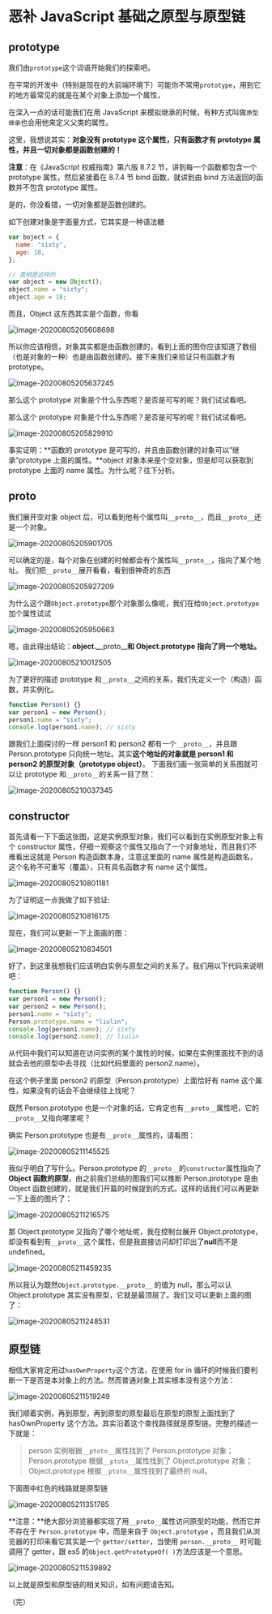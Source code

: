 # 恶补 JavaScript 基础之原型与原型链

## prototype

我们由`prototype`这个词语开始我们的探索吧。

在平常的开发中（特别是现在的大前端环境下）可能你不常用`prototype`，用到它的地方最常见的就是在某个对象上添加一个属性，

在深入一点的话可能我们在用 JavaScript 来模拟继承的时候，有种方式叫做`原型继承`也会用他来定义父类的属性。

这里，我想说其实：**对象没有 prototype 这个属性，只有函数才有 prototype 属性，并且一切对象都是函数创建的！**

**注意**：在《JavaScript 权威指南》第六版 8.7.2 节，讲到每一个函数都包含一个 prototype 属性，然后紧接着在 8.7.4 节 bind 函数，就讲到由 bind 方法返回的函数并不包含 prototype 属性。

是的，你没看错，一切对象都是函数创建的。

如下创建对象是字面量方式，它其实是一种语法糖

```javascript
var boject = {
  name: "sixty",
  age: 18,
};

// 真相是这样的
var object = new Object();
object.name = "sixty";
object.age = 18;
```

而且，Object 这东西其实是个函数，你看

![image-20200805205608698](https://lib.sixtyden.com/typora-image-20200805205608698.png)

所以你应该相信，对象其实都是由函数创建的，看到上面的图你应该知道了数组（也是对象的一种）也是由函数创建的。接下来我们来验证只有函数才有 prototype。

![image-20200805205637245](https://lib.sixtyden.com/typora-image-20200805205637245.png)

那么这个 prototype 对象是个什么东西呢？是否是可写的呢？我们试试看吧。

那么这个 prototype 对象是个什么东西呢？是否是可写的呢？我们试试看吧。

![image-20200805205829910](https://lib.sixtyden.com/typora-image-20200805205829910.png)

事实证明：**函数的 prototype 是可写的，并且由函数创建的对象可以”继承”prototype 上面的属性。**object 对象本来是个空对象，但是却可以获取到 prototype 上面的 name 属性。为什么呢？往下分析。

## **proto**

我们展开空对象 object 后，可以看到他有个属性叫`__proto__`，而且`__proto__`还是一个对象。

![image-20200805205901705](https://lib.sixtyden.com/typora-image-20200805205901705.png)

可以确定的是，每个对象在创建的时候都会有个属性叫`__proto__`，指向了某个地址。
我们把`__proto__`展开看看，看到很神奇的东西

![image-20200805205927209](https://lib.sixtyden.com/typora-image-20200805205927209.png)

为什么这个跟`Object.prototype`那个对象那么像呢，我们在给`Object.prototype`加个属性试试

![image-20200805205950663](https://lib.sixtyden.com/typora-image-20200805205950663.png)

嗯，由此得出结论：**object.\_**\_proto\_\_**和 Object.prototype 指向了同一个地址。**

![image-20200805210012505](https://lib.sixtyden.com/typora-image-20200805210012505.png)

为了更好的描述 prototype 和`__proto__`之间的关系，我们先定义一个（构造）函数，并实例化。

```javascript
function Person() {}
var person1 = new Person();
person1.name = "sixty";
console.log(person1.name); // sixty
```

跟我们上面探讨的一样 person1 和 person2 都有一个`__proto__`，并且跟 Person.prototype 只向统一地址。其实**这个地址的对象就是 person1 和 person2 的原型对象（prototype object）**。
下面我们画一张简单的关系图就可以让 prototype 和`__proto__`的关系一目了然：

![image-20200805210037345](https://lib.sixtyden.com/typora-image-20200805210037345.png)

## constructor

首先请看一下下面这张图，这是实例原型对象，我们可以看到在实例原型对象上有个 constructor 属性，仔细一观察这个属性又指向了一个对象地址，而且我们不难看出这就是 Person 构造函数本身，注意这里面的 name 属性是构造函数名，这个名称不可重写（覆盖），只有具名函数才有 name 这个属性。

![image-20200805210801181](https://lib.sixtyden.com/typora-image-20200805210801181.png)

为了证明这一点我做了如下验证:

![image-20200805210816175](https://lib.sixtyden.com/typora-image-20200805210816175.png)

现在，我们可以更新一下上面画的图：

![image-20200805210834501](https://lib.sixtyden.com/typora-image-20200805210834501.png)

好了，到这里我想我们应该明白实例与原型之间的关系了。我们用以下代码来说明吧：

```javascript
function Person() {}
var person1 = new Person();
var person2 = new Person();
person1.name = "sixty";
Person.prototype.name = "liulin";
console.log(person1.name); // sixty
console.log(person2.name); // liulin
```

从代码中我们可以知道在访问实例的某个属性的时候，如果在实例里面找不到的话就会去他的原型中去寻找（比如代码里面的 person2.name）。

在这个例子里面 person2 的原型（Person.prototype）上面恰好有 name 这个属性，如果没有的话会不会继续往上找呢？

既然 Person.prototype 也是一个对象的话，它肯定也有`__proto__`属性吧，它的`__proto__`又指向哪里呢？

确实 Person.prototype 也是有`__proto__`属性的，请看图：

![image-20200805211145525](https://lib.sixtyden.com/typora-image-20200805211145525.png)

我似乎明白了写什么。Person.prototype 的`__proto__`的`constructor`属性指向了**Object 函数的原型**，由之前我们总结的图我们可以推断 Person.prototype 是由 Object 函数创建的，就是我们开篇的时候提到的方式。这样的话我们可以再更新一下上面的图片了：

![image-20200805211216575](https://lib.sixtyden.com/typora-image-20200805211216575.png)

那 Object.prototype 又指向了哪个地址呢，我在控制台展开 Object.prototype，却没有看到有`__proto__`这个属性，但是我直接访问却打印出了**null**而不是 undefined。

![image-20200805211459235](https://lib.sixtyden.com/typora-image-20200805211459235.png)

所以我认为既然`Object.prototype.__proto__` 的值为 null，那么可以认 Object.prototype 其实没有原型，它就是最顶层了。我们又可以更新上面的图了：

![image-20200805211248531](https://lib.sixtyden.com/typora-image-20200805211248531.png)

## 原型链

相信大家肯定用过`hasOwnProperty`这个方法，在使用 for in 循环的时候我们要判断一下是否是本对象上的方法。然而普通对象上其实根本没有这个方法：

![image-20200805211519249](https://lib.sixtyden.com/typora-image-20200805211519249.png)

我们顺着实例，再到原型，再到原型的原型最后在原型的原型上面找到了 hasOwnProperty 这个方法。其实沿着这个查找路径就是原型链。完整的描述一下就是：

> person 实例根据`__ptoto__`属性找到了 Person.prototype 对象；Person.prototype 根据`__ptoto__`属性找到了 Object.prototype 对象；Object.prototype 根据`__ptoto__`属性找到了最终的 null。

下面图中红色的线路就是原型链

![image-20200805211351785](https://lib.sixtyden.com/typora-image-20200805211351785.png)

**注意：**绝大部分浏览器都实现了用`__proto__`属性访问原型的功能，然而它并不存在于 `Person.prototype` 中，而是来自于 `Object.prototype` ，而且我们从浏览器的打印来看它其实是一个 `getter/setter`，当使用 `person.__proto__` 时可能调用了 getter，跟 es5 的`Object.getPrototypeOf( )`方法应该是一个意思。

![image-20200805211539892](https://lib.sixtyden.com/typora-image-20200805211539892.png)

以上就是原型和原型链的相关知识，如有问题请告知。

（完）
